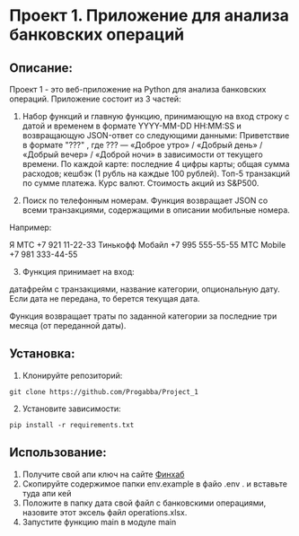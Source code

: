 # Проект 1. Приложение для анализа банковских операций

## Описание:

Проект 1 - это веб-приложение на Python для анализа банковских операций. Приложение состоит из 3 частей:
1. Набор функций и главную функцию, принимающую на вход строку с датой и временем в формате 
YYYY-MM-DD HH:MM:SS
 и возвращающую JSON-ответ со следующими данными:
Приветствие в формате 
"???"
, где 
???
 — «Доброе утро» / «Добрый день» / «Добрый вечер» / «Доброй ночи» в зависимости от текущего времени.
По каждой карте:
последние 4 цифры карты;
общая сумма расходов;
кешбэк (1 рубль на каждые 100 рублей).
Топ-5 транзакций по сумме платежа.
Курс валют.
Стоимость акций из S&P500.

2. Поиск по телефонным номерам. 
Функция возвращает JSON со всеми транзакциями, содержащими в описании мобильные номера.


Например:

Я МТС +7 921 11-22-33
Тинькофф Мобайл +7 995 555-55-55
МТС Mobile +7 981 333-44-55

3. Функция принимает на вход:

датафрейм с транзакциями,
название категории,
опциональную дату.
Если дата не передана, то берется текущая дата.

Функция возвращает траты по заданной категории за последние три месяца (от переданной даты).


## Установка:

1. Клонируйте репозиторий:
```
git clone https://github.com/Progabba/Project_1
```
2. Установите зависимости:
```
pip install -r requirements.txt
```
## Использование:

1. Получите свой апи ключ на сайте [Финхаб](https://finnhub.io/dashboard)
2. Скопируйте содержимое папки env.example в файо .env . и вставьте туда апи кей
3. Положите в папку дата свой файл с банковскими операциями, назовите этот эксель файл operations.xlsx.
4. Запустите функцию main в модуле main



